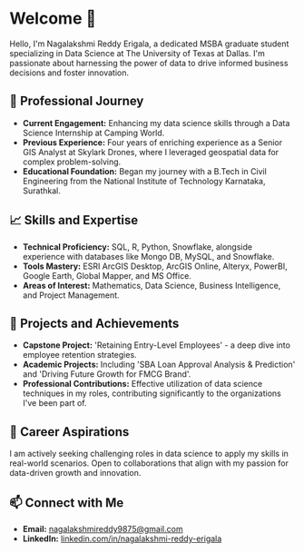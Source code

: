 # Welcome  👋
Hello, I'm Nagalakshmi Reddy Erigala, a dedicated MSBA graduate student specializing in Data Science at The University of Texas at Dallas. I'm passionate about harnessing the power of data to drive informed business decisions and foster innovation.

## 🚀 Professional Journey
- **Current Engagement:** Enhancing my data science skills through a Data Science Internship at Camping World.
- **Previous Experience:** Four years of enriching experience as a Senior GIS Analyst at Skylark Drones, where I leveraged geospatial data for complex problem-solving.
- **Educational Foundation:** Began my journey with a B.Tech in Civil Engineering from the National Institute of Technology Karnataka, Surathkal.

## 📈 Skills and Expertise
- **Technical Proficiency:** SQL, R, Python, Snowflake, alongside experience with databases like Mongo DB, MySQL, and Snowflake.
- **Tools Mastery:** ESRI ArcGIS Desktop, ArcGIS Online, Alteryx, PowerBI, Google Earth, Global Mapper, and MS Office.
- **Areas of Interest:** Mathematics, Data Science, Business Intelligence, and Project Management.

## 🌟 Projects and Achievements
- **Capstone Project:** 'Retaining Entry-Level Employees' - a deep dive into employee retention strategies.
- **Academic Projects:** Including 'SBA Loan Approval Analysis & Prediction' and 'Driving Future Growth for FMCG Brand'.
- **Professional Contributions:** Effective utilization of data science techniques in my roles, contributing significantly to the organizations I've been part of.

## 💼 Career Aspirations
I am actively seeking challenging roles in data science to apply my skills in real-world scenarios. Open to collaborations that align with my passion for data-driven growth and innovation.

## 📫 Connect with Me
- **Email:** nagalakshmireddy9875@gmail.com
- **LinkedIn:** [linkedin.com/in/nagalakshmi-reddy-erigala](https://www.linkedin.com/in/nagalakshmi-reddy-erigala/)
